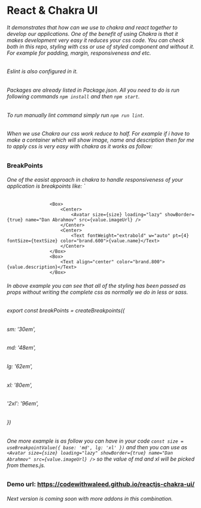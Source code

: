 # React & Chakra UI
###### It demonstrates that how can we use to chakra and react together to develop our applications. One of the benefit of using Chakra is that it makes development very easy it reduces your css code. You can check both in this repo, styling with css or use of styled component and without it. For example for padding, margin, responsiveness and etc.

###### Eslint is also configured in it.

###### Packages are already listed in Package.json. All you need to do is run following commands `npm install` and then `npm start`.
###### To run manually lint command simply run `npm run lint`.

###### When we use Chakra our css work reduce to half. For example if i have to make a container which will show image, name and description then for me to apply css is very easy with chakra as it works as follow: 
### BreakPoints
###### One of the easist approach in chakra to handle responsiveness of your application is breakpoints like: ` <ReviewContainer key={key} boxShadow="2xl" p="6" rounded="md" ms="auto" w="30%" bg="brand.500">
                    <Box>
                        <Center>
                            <Avatar size={size} loading="lazy" showBorder={true} name="Dan Abrahmov" src={value.imageUrl} />
                        </Center>
                        <Center>
                            <Text fontWeight="extrabold" w="auto" pt={4} fontSize={textSize} color="brand.600">{value.name}</Text>
                        </Center>
                    </Box>
                    <Box>
                        <Text align="center" color="brand.800">{value.description}</Text>
                    </Box>
                
                
###### In above example you can see that all of the styling has been passed as props without writing the complete css as normally we do in less or sass.

###### export const breakPoints = createBreakpoints({
######  sm: '30em',
######  md: '48em',
######  lg: '62em',
######  xl: '80em',
######  '2xl': '96em',
###### })

###### One more example is as follow you can have in your code `const size = useBreakpointValue({ base: 'md', lg: 'xl' })` and then you can use as `<Avatar size={size} loading="lazy" showBorder={true} name="Dan Abrahmov" src={value.imageUrl} />` so the value of md and xl will be picked from themes.js. 

### Demo url: https://codewithwaleed.github.io/reactjs-chakra-ui/


###### Next version is coming soon with more addons in this combination.
